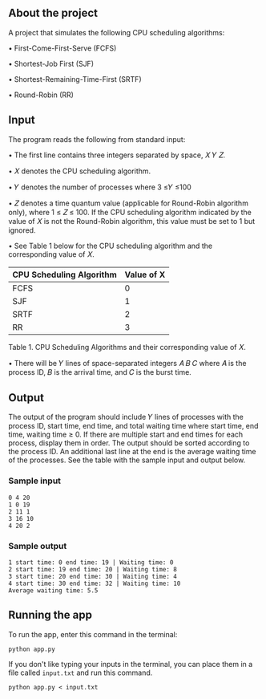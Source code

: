 ## About the project
A project that simulates the following CPU scheduling algorithms:

• First-Come-First-Serve (FCFS)

• Shortest-Job First (SJF)

• Shortest-Remaining-Time-First (SRTF)

• Round-Robin (RR)


## Input
The program reads the following from standard input:

• The first line contains three integers separated by space, 𝑋 𝑌 𝑍.

• 𝑋 denotes the CPU scheduling algorithm.

• 𝑌 denotes the number of processes where 3 ≤𝑌 ≤100

• 𝑍 denotes a time quantum value (applicable for Round-Robin algorithm only), where 1 ≤ 𝑍 ≤ 100. If the CPU scheduling algorithm indicated by the value of 𝑋 is not the Round-Robin algorithm, this value must be set to 1 but ignored.

• See Table 1 below for the CPU scheduling algorithm and the corresponding value of 𝑋.

CPU Scheduling Algorithm	| Value of X
|------|----|
FCFS | 0
SJF |	1
SRTF |	2
RR	| 3

Table 1. CPU Scheduling Algorithms and their corresponding value of 𝑋.

• There will be 𝑌 lines of space-separated integers 𝐴 𝐵 𝐶 where 𝐴 is the process ID, 𝐵 is the arrival time, and 𝐶 is the burst time.

## Output
The output of the program should include 𝑌 lines of processes with the process ID, start time, end time, and total waiting time where start time, end time, waiting time ≥ 0. If there are multiple start and end times for each process, display them in order. The output should be sorted according to the process ID. An additional last line at the end is the average waiting time of the processes. See the table with the sample input and output below.

### Sample input
```
0 4 20
1 0 19
2 11 1
3 16 10
4 20 2
```

### Sample output
```
1 start time: 0 end time: 19 | Waiting time: 0
2 start time: 19 end time: 20 | Waiting time: 8
3 start time: 20 end time: 30 | Waiting time: 4
4 start time: 30 end time: 32 | Waiting time: 10
Average waiting time: 5.5
```

## Running the app
To run the app, enter this command in the terminal:

```
python app.py
```

If you don't like typing your inputs in the terminal, you can place them in a file called `input.txt` and run this command.

```
python app.py < input.txt 
```